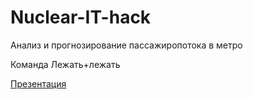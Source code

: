 # Nuclear-IT-hack
Анализ и прогнозирование пассажиропотока в метро

Команда Лежать+лежать

[Презентация](https://docs.google.com/presentation/d/1dkMlctE5YUVARkYQKVHhOiL09pg4JyQjCaWxffL5jpY/edit#slide=id.p)
